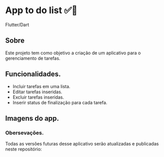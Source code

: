 # App to do list  ✅📖
 Flutter/Dart


## Sobre

Este projeto tem como objetivo a criação de um aplicativo para o gerenciamento de tarefas.



## Funcionalidades.
- Incluir tarefas em uma lista.
- Editar tarefas inseridas.
- Excluir tarefas inseridas.
- Inserir status de finalização para cada tarefa.

## Imagens do app.

























### Obersevações.
Todas as versões futuras desse aplicativo serão atualizadas e publicadas neste repositório:



